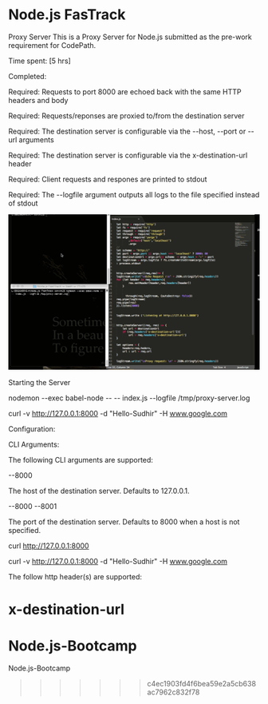 
# Node.js FasTrack


Proxy Server
This is a Proxy Server for Node.js submitted as the pre-work requirement for CodePath.

Time spent: [5 hrs]

Completed:

 Required: Requests to port 8000 are echoed back with the same HTTP headers and body
 
 Required: Requests/reponses are proxied to/from the destination server
 
 Required: The destination server is configurable via the --host, --port or --url arguments
 
 Required: The destination server is configurable via the x-destination-url header
 
 Required: Client requests and respones are printed to stdout
 
 Required: The --logfile argument outputs all logs to the file specified instead of stdout



![Video Walkthrough](https://raw.githubusercontent.com/schint2/Unit-1-Project-CLI-Utilities/master/GIF-N.gif)

 Starting the Server

 nodemon --exec babel-node -- -- index.js --logfile /tmp/proxy-server.log

 curl -v http://127.0.0.1:8000 -d "Hello-Sudhir"  -H www.google.com


Configuration:

CLI Arguments:

The following CLI arguments are supported:

--8000

The host of the destination server. Defaults to 127.0.0.1.

--8000 --8001

The port of the destination server. Defaults to 8000 when a host is not specified.

curl http://127.0.0.1:8000

curl -v http://127.0.0.1:8000 -d "Hello-Sudhir"  -H www.google.com

The follow http header(s) are supported:

x-destination-url
=======
# Node.js-Bootcamp
Node.js-Bootcamp
>>>>>>> c4ec1903fd4f6bea59e2a5cb638ac7962c832f78
